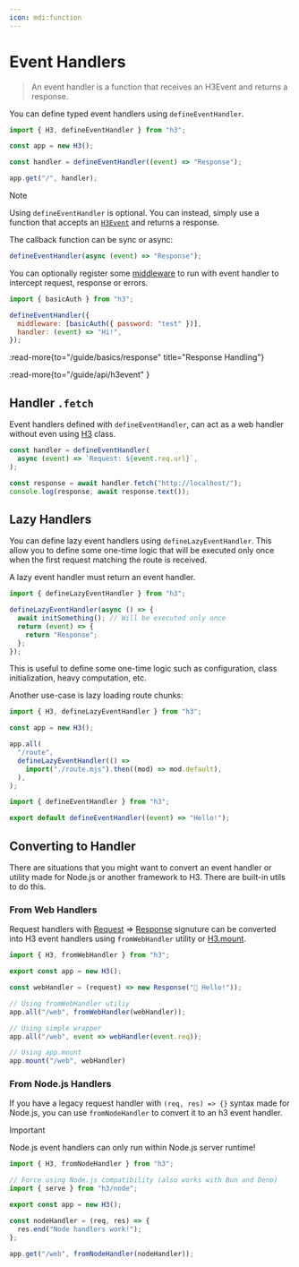 ```yaml
---
icon: mdi:function
---
```


# Event Handlers

> An event handler is a function that receives an H3Event and returns a response.

You can define typed event handlers using `defineEventHandler`.

```js
import { H3, defineEventHandler } from "h3";

const app = new H3();

const handler = defineEventHandler((event) => "Response");

app.get("/", handler);
```

> [!NOTE]
> Using `defineEventHandler` is optional.
> You can instead, simply use a function that accepts an [`H3Event`](/guide/api/h3event) and returns a response.

The callback function can be sync or async:

```js
defineEventHandler(async (event) => "Response");
```

You can optionally register some [middleware](/guide/basics/middleware) to run with event handler to intercept request, response or errors.

```js
import { basicAuth } from "h3";

defineEventHandler({
  middleware: [basicAuth({ password: "test" })],
  handler: (event) => "Hi!",
});
```

:read-more{to="/guide/basics/response" title="Response Handling"}

:read-more{to="/guide/api/h3event" }

## Handler `.fetch`

Event handlers defined with `defineEventHandler`, can act as a web handler without even using [H3](/guide/api/h3) class.

```js
const handler = defineEventHandler(
  async (event) => `Request: ${event.req.url}`,
);

const response = await handler.fetch("http://localhost/");
console.log(response, await response.text());
```

## Lazy Handlers

You can define lazy event handlers using `defineLazyEventHandler`. This allow you to define some one-time logic that will be executed only once when the first request matching the route is received.

A lazy event handler must return an event handler.

```js
import { defineLazyEventHandler } from "h3";

defineLazyEventHandler(async () => {
  await initSomething(); // Will be executed only once
  return (event) => {
    return "Response";
  };
});
```

This is useful to define some one-time logic such as configuration, class initialization, heavy computation, etc.

Another use-case is lazy loading route chunks:

```js [app.mjs]
import { H3, defineLazyEventHandler } from "h3";

const app = new H3();

app.all(
  "/route",
  defineLazyEventHandler(() =>
    import("./route.mjs").then((mod) => mod.default),
  ),
);
```

```js [route.mjs]
import { defineEventHandler } from "h3";

export default defineEventHandler((event) => "Hello!");
```

## Converting to Handler

There are situations that you might want to convert an event handler or utility made for Node.js or another framework to H3.
There are built-in utils to do this.

### From Web Handlers

Request handlers with [Request](https://developer.mozilla.org/en-US/docs/Web/API/Request) => [Response](https://developer.mozilla.org/en-US/docs/Web/API/Response) signuture can be converted into H3 event handlers using `fromWebHandler` utility or [H3.mount](/guide/api/h3#h3mount).

```js
import { H3, fromWebHandler } from "h3";

export const app = new H3();

const webHandler = (request) => new Response("👋 Hello!"));

// Using fromWebHandler utiliy
app.all("/web", fromWebHandler(webHandler));

// Using simple wrapper
app.all("/web", event => webHandler(event.req));

// Using app.mount
app.mount("/web", webHandler)
```

### From Node.js Handlers

If you have a legacy request handler with `(req, res) => {}` syntax made for Node.js, you can use `fromNodeHandler` to convert it to an h3 event handler.

> [!IMPORTANT]
> Node.js event handlers can only run within Node.js server runtime!

```js
import { H3, fromNodeHandler } from "h3";

// Force using Node.js compatibility (also works with Bun and Deno)
import { serve } from "h3/node";

export const app = new H3();

const nodeHandler = (req, res) => {
  res.end("Node handlers work!");
};

app.get("/web", fromNodeHandler(nodeHandler));
```
